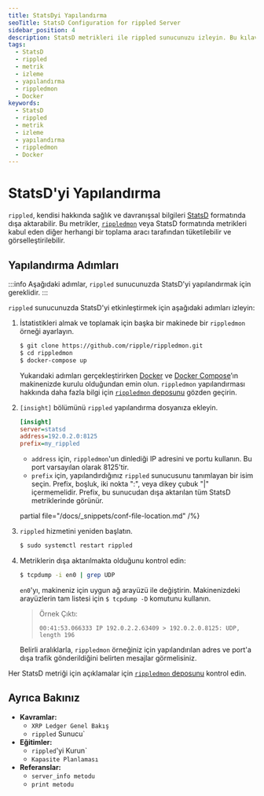 ```yaml
---
title: StatsDyi Yapılandırma
seoTitle: StatsD Configuration for rippled Server
sidebar_position: 4
description: StatsD metrikleri ile rippled sunucunuzu izleyin. Bu kılavuz, StatsDyi yapılandırmak için gerekli adımları içermektedir.
tags: 
  - StatsD
  - rippled
  - metrik
  - izleme
  - yapılandırma
  - rippledmon
  - Docker
keywords: 
  - StatsD
  - rippled
  - metrik
  - izleme
  - yapılandırma
  - rippledmon
  - Docker
---
```


# StatsD'yi Yapılandırma

`rippled`, kendisi hakkında sağlık ve davranışsal bilgileri [StatsD](https://github.com/statsd/statsd) formatında dışa aktarabilir. Bu metrikler, [`rippledmon`](https://github.com/ripple/rippledmon) veya StatsD formatında metrikleri kabul eden diğer herhangi bir toplama aracı tarafından tüketilebilir ve görselleştirilebilir.

## Yapılandırma Adımları

:::info
Aşağıdaki adımlar, `rippled` sunucunuzda StatsD'yi yapılandırmak için gereklidir.
:::

`rippled` sunucunuzda StatsD'yi etkinleştirmek için aşağıdaki adımları izleyin:

1. İstatistikleri almak ve toplamak için başka bir makinede bir `rippledmon` örneği ayarlayın.

    ```bash
    $ git clone https://github.com/ripple/rippledmon.git
    $ cd rippledmon
    $ docker-compose up
    ```

    Yukarıdaki adımları gerçekleştirirken [Docker](https://docs.docker.com/) ve [Docker Compose](https://docs.docker.com/compose/install/)’ın makinenizde kurulu olduğundan emin olun. `rippledmon` yapılandırması hakkında daha fazla bilgi için [`rippledmon` deposunu](https://github.com/ripple/rippledmon) gözden geçirin.

2. `[insight]` bölümünü `rippled` yapılandırma dosyanıza ekleyin.

    ```ini
    [insight]
    server=statsd
    address=192.0.2.0:8125
    prefix=my_rippled
    ```

    - `address` için, `rippledmon`'un dinlediği IP adresini ve portu kullanın. Bu port varsayılan olarak 8125'tir.
    - `prefix` için, yapılandırdığınız `rippled` sunucusunu tanımlayan bir isim seçin. Prefix, boşluk, iki nokta ":", veya dikey çubuk "|" içermemelidir. Prefix, bu sunucudan dışa aktarılan tüm StatsD metriklerinde görünür.

    partial file="/docs/_snippets/conf-file-location.md" /%}

3. `rippled` hizmetini yeniden başlatın.

    ```bash
    $ sudo systemctl restart rippled
    ```

4. Metriklerin dışa aktarılmakta olduğunu kontrol edin:

    ```bash
    $ tcpdump -i en0 | grep UDP
    ```

    `en0`'yı, makineniz için uygun ağ arayüzü ile değiştirin. Makinenizdeki arayüzlerin tam listesi için `$ tcpdump -D` komutunu kullanın.

    > Örnek Çıktı:
    > 
    > ```plaintext
    > 00:41:53.066333 IP 192.0.2.2.63409 > 192.0.2.0.8125: UDP, length 196
    > ```

    Belirli aralıklarla, `rippledmon` örneğiniz için yapılandırılan adres ve port'a dışa trafik gönderildiğini belirten mesajlar görmelisiniz.

Her StatsD metriği için açıklamalar için [`rippledmon` deposunu](https://github.com/ripple/rippledmon) kontrol edin.

## Ayrıca Bakınız

- **Kavramlar:**
    - `XRP Ledger Genel Bakış`
    - `rippled` Sunucu`
- **Eğitimler:**
    - `rippled`'yi Kurun`
    - `Kapasite Planlaması`
- **Referanslar:**
    - `server_info metodu`
    - `print metodu`